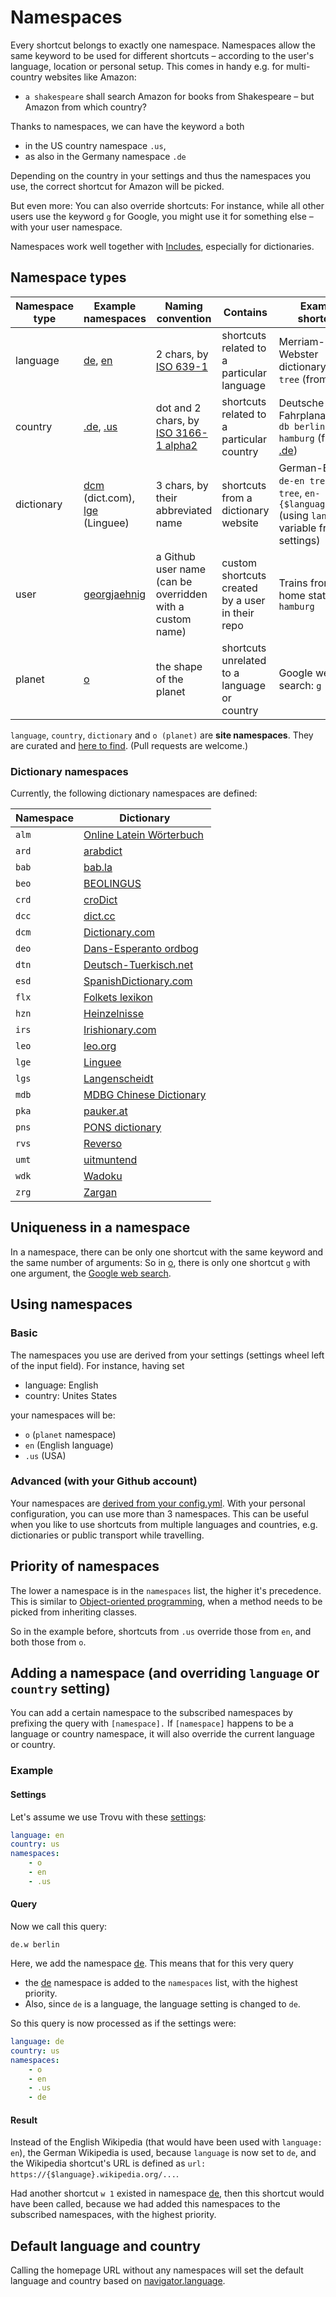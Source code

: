 # Namespaces

Every shortcut belongs to exactly one namespace. Namespaces allow the same keyword to be used for different shortcuts – according to the user's language, location or personal setup. This comes in handy e.g. for multi-country websites like Amazon:

-   `a shakespeare` shall search Amazon for books from Shakespeare – but Amazon from which country?

Thanks to namespaces, we can have the keyword `a` both

-   in the US country namespace `.us`,
-   as also in the Germany namespace `.de`

Depending on the country in your settings and thus the namespaces you use, the correct shortcut for Amazon will be picked.

But even more: You can also override shortcuts: For instance, while all other users use the keyword `g` for Google, you might use it for something else – with your user namespace.

Namespaces work well together with [Includes](includes.md), especially for dictionaries.

## Namespace types

| Namespace type | Example namespaces                                                                                                                                                      | Naming convention                                                                         | Contains                                         | Example shortcuts                                                                                                                    |
| -------------- | ----------------------------------------------------------------------------------------------------------------------------------------------------------------------- | ----------------------------------------------------------------------------------------- | ------------------------------------------------ | ------------------------------------------------------------------------------------------------------------------------------------ |
| language       | [de](https://github.com/trovu/trovu-data/tree/master/shortcuts/de.yml), [en](https://github.com/trovu/trovu-data/tree/master/shortcuts/en.yml)                          | 2 chars, by [ISO 639-1](http://en.wikipedia.org/wiki/List_of_ISO_639-1_codes)             | shortcuts related to a particular language       | Merriam-Webster dictionary: `mw tree` (from [en](https://github.com/trovu/trovu-data/blob/master/shortcuts/en.yml))                  |
| country        | [.de](https://github.com/trovu/trovu-data/tree/master/shortcuts/.de.yml), [.us](https://github.com/trovu/trovu-data/tree/master/shortcuts/.us.yml)                      | dot and 2 chars, by [ISO 3166-1 alpha2](https://en.wikipedia.org/wiki/ISO_3166-1_alpha-2) | shortcuts related to a particular country        | Deutsche Bahn Fahrplanauskunft: `db berlin, hamburg` (from [.de](https://github.com/trovu/trovu-data/blob/master/shortcuts/.de.yml)) |
| dictionary     | [dcm](https://github.com/trovu/trovu-data/tree/master/shortcuts/dcm.yml) (dict.com), [lge](https://github.com/trovu/trovu-data/tree/master/shortcuts/lge.yml) (Linguee) | 3 chars, by their abbreviated name                                                        | shortcuts from a dictionary website              | German-English: `de-en tree`, `en-de tree`, `en-{$language} tree` (using `language` variable from settings)                          |
| user           | [georgjaehnig](https://github.com/georgjaehnig/trovu-data-user/blob/master/shortcuts.yml)                                                                               | a Github user name (can be overridden with a custom name)                                 | custom shortcuts created by a user in their repo | Trains from my home station: `db> hamburg`                                                                                           |
| planet         | [o](https://github.com/trovu/trovu-data/tree/master/shortcuts/o.yml)                                                                                                    | the shape of the planet                                                                   | shortcuts unrelated to a language or country     | Google web search: `g berlin`                                                                                                        |

`language`, `country`, `dictionary` and `o (planet)` are **site namespaces**. They are curated and
[here to find](https://github.com/trovu/trovu-data/tree/master/shortcuts). (Pull requests are welcome.)

### Dictionary namespaces

Currently, the following dictionary namespaces are defined:

| Namespace | Dictionary                                                  |
| --------- | ----------------------------------------------------------- |
| `alm`     | [Online Latein Wörterbuch](https://albertmartin.de/latein/) |
| `ard`     | [arabdict](https://www.arabdict.com/)                       |
| `bab`     | [bab.la](https://bab.la/)                                   |
| `beo`     | [BEOLINGUS](https://dict.tu-chemnitz.de/)                   |
| `crd`     | [croDict](https://crodict.com/)                             |
| `dcc`     | [dict.cc](https://dict.cc/)                                 |
| `dcm`     | [Dictionary.com](https://www.dictionary.com/)               |
| `deo`     | [Dans-Esperanto ordbog](https://www.vortaro.dk/)            |
| `dtn`     | [Deutsch-Tuerkisch.net](https://deutsch-tuerkisch.net/)     |
| `esd`     | [SpanishDictionary.com](https://www.spanishdict.com/)       |
| `flx`     | [Folkets lexikon](https://folkets-lexikon.csc.kth.se/)      |
| `hzn`     | [Heinzelnisse](https://www.heinzelnisse.info/)              |
| `irs`     | [Irishionary.com](https://www.irishionary.com/)             |
| `leo`     | [leo.org](https://www.leo.org/)                             |
| `lge`     | [Linguee](https://www.linguee.com/)                         |
| `lgs`     | [Langenscheidt](https://www.langenscheidt.com/)             |
| `mdb`     | [MDBG Chinese Dictionary](https://www.mdbg.net/)            |
| `pka`     | [pauker.at](https://www.pauker.at/)                         |
| `pns`     | [PONS dictionary](https://pons.com/)                        |
| `rvs`     | [Reverso](https://www.reverso.net/)                         |
| `umt`     | [uitmuntend](https://www.uitmuntend.de/)                    |
| `wdk`     | [Wadoku](https://www.wadoku.de/)                            |
| `zrg`     | [Zargan](https://www.zargan.com/)                           |

## Uniqueness in a namespace

In a namespace, there can be only one shortcut with the same keyword and the same number of arguments: So in [o](https://github.com/trovu/trovu-data/tree/master/shortcuts/o), there is only one shortcut `g` with one argument, the [Google web search](https://github.com/trovu/trovu-data/blob/master/shortcuts/o/g/1.yml).

## Using namespaces

### Basic

The namespaces you use are derived from your settings (settings wheel left of the input field). For instance, having set

-   language: English
-   country: Unites States

your namespaces will be:

-   `o` (`planet` namespace)
-   `en` (English language)
-   `.us` (USA)

### Advanced (with your Github account)

Your namespaces are [derived from your config.yml](https://github.com/trovu/trovu.github.io/wiki/Advanced-settings-&-personal-shortcuts). With your personal configuration, you can use more than 3 namespaces. This can be useful when you like to use shortcuts from multiple languages and countries, e.g. dictionaries or public transport while travelling.

## Priority of namespaces

The lower a namespace is in the `namespaces` list, the higher it's precedence. This is similar to [Object-oriented programming](https://en.wikipedia.org/wiki/Object-oriented_programming), when a method needs to be picked from inheriting classes.

So in the example before, shortcuts from `.us` override those from `en`, and both those from `o`.

## Adding a namespace (and overriding `language` or `country` setting)

You can add a certain namespace to the subscribed namespaces by prefixing the query with `[namespace].` If `[namespace]` happens to be a language or country namespace, it will also override the current language or country.

### Example

#### Settings

Let's assume we use Trovu with these [settings](https://github.com/trovu/trovu-data-user/blob/master/config.yml):

```yaml
language: en
country: us
namespaces:
    - o
    - en
    - .us
```

#### Query

Now we call this query:

    de.w berlin

Here, we add the namespace [de](https://github.com/trovu/trovu-data/blob/master/shortcuts/de.yml). This means that for this very query

-   the [de](https://github.com/trovu/trovu-data/blob/master/shortcuts/de.yml) namespace is added to the `namespaces` list, with the highest priority.
-   Also, since `de` is a language, the language setting is changed to `de`.

So this query is now processed as if the settings were:

```yaml
language: de
country: us
namespaces:
    - o
    - en
    - .us
    - de
```

#### Result

Instead of the English Wikipedia (that would have been used with `language: en`), the German Wikipedia is used, because `language` is now set to `de`, and the Wikipedia shortcut's URL is defined as `url: https://{$language}.wikipedia.org/...`.

Had another shortcut `w 1` existed in namespace [de](https://github.com/trovu/trovu-data/blob/master/shortcuts/de.yml), then this shortcut would have been called, because we had added this namespaces to the subscribed namespaces, with the highest priority.

## Default language and country

Calling the homepage URL without any namespaces will set the default language and country based on [navigator.language](https://developer.mozilla.org/en-US/docs/Web/API/NavigatorLanguage/language).
